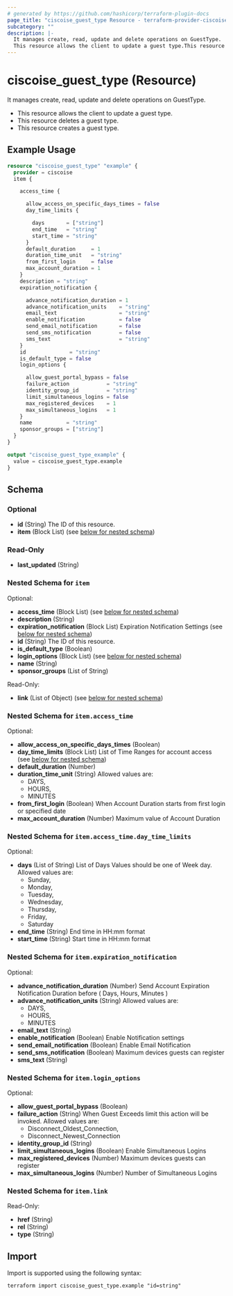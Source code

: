 ```yaml
---
# generated by https://github.com/hashicorp/terraform-plugin-docs
page_title: "ciscoise_guest_type Resource - terraform-provider-ciscoise"
subcategory: ""
description: |-
  It manages create, read, update and delete operations on GuestType.
  This resource allows the client to update a guest type.This resource deletes a guest type.This resource creates a guest type.
---
```


# ciscoise_guest_type (Resource)

It manages create, read, update and delete operations on GuestType.
  
  - This resource allows the client to update a guest type.
  - This resource deletes a guest type.
  - This resource creates a guest type.

## Example Usage

```terraform
resource "ciscoise_guest_type" "example" {
  provider = ciscoise
  item {

    access_time {

      allow_access_on_specific_days_times = false
      day_time_limits {

        days       = ["string"]
        end_time   = "string"
        start_time = "string"
      }
      default_duration     = 1
      duration_time_unit   = "string"
      from_first_login     = false
      max_account_duration = 1
    }
    description = "string"
    expiration_notification {

      advance_notification_duration = 1
      advance_notification_units    = "string"
      email_text                    = "string"
      enable_notification           = false
      send_email_notification       = false
      send_sms_notification         = false
      sms_text                      = "string"
    }
    id              = "string"
    is_default_type = false
    login_options {

      allow_guest_portal_bypass = false
      failure_action            = "string"
      identity_group_id         = "string"
      limit_simultaneous_logins = false
      max_registered_devices    = 1
      max_simultaneous_logins   = 1
    }
    name           = "string"
    sponsor_groups = ["string"]
  }
}

output "ciscoise_guest_type_example" {
  value = ciscoise_guest_type.example
}
```

<!-- schema generated by tfplugindocs -->
## Schema

### Optional

- **id** (String) The ID of this resource.
- **item** (Block List) (see [below for nested schema](#nestedblock--item))

### Read-Only

- **last_updated** (String)

<a id="nestedblock--item"></a>
### Nested Schema for `item`

Optional:

- **access_time** (Block List) (see [below for nested schema](#nestedblock--item--access_time))
- **description** (String)
- **expiration_notification** (Block List) Expiration Notification Settings (see [below for nested schema](#nestedblock--item--expiration_notification))
- **id** (String) The ID of this resource.
- **is_default_type** (Boolean)
- **login_options** (Block List) (see [below for nested schema](#nestedblock--item--login_options))
- **name** (String)
- **sponsor_groups** (List of String)

Read-Only:

- **link** (List of Object) (see [below for nested schema](#nestedatt--item--link))

<a id="nestedblock--item--access_time"></a>
### Nested Schema for `item.access_time`

Optional:

- **allow_access_on_specific_days_times** (Boolean)
- **day_time_limits** (Block List) List of Time Ranges for account access (see [below for nested schema](#nestedblock--item--access_time--day_time_limits))
- **default_duration** (Number)
- **duration_time_unit** (String) Allowed values are:
  - DAYS,
  - HOURS,
  - MINUTES
- **from_first_login** (Boolean) When Account Duration starts from first login or specified date
- **max_account_duration** (Number) Maximum value of Account Duration

<a id="nestedblock--item--access_time--day_time_limits"></a>
### Nested Schema for `item.access_time.day_time_limits`

Optional:

- **days** (List of String) List of Days
  Values should be one of Week day.
  Allowed values are:
  - Sunday,
  - Monday,
  - Tuesday,
  - Wednesday,
  - Thursday,
  - Friday,
  - Saturday
- **end_time** (String) End time in HH:mm format
- **start_time** (String) Start time in HH:mm format



<a id="nestedblock--item--expiration_notification"></a>
### Nested Schema for `item.expiration_notification`

Optional:

- **advance_notification_duration** (Number) Send Account Expiration Notification Duration before ( Days, Hours, Minutes )
- **advance_notification_units** (String) Allowed values are:
  - DAYS,
  - HOURS,
  - MINUTES
- **email_text** (String)
- **enable_notification** (Boolean) Enable Notification settings
- **send_email_notification** (Boolean) Enable Email Notification
- **send_sms_notification** (Boolean) Maximum devices guests can register
- **sms_text** (String)


<a id="nestedblock--item--login_options"></a>
### Nested Schema for `item.login_options`

Optional:

- **allow_guest_portal_bypass** (Boolean)
- **failure_action** (String) When Guest Exceeds limit this action will be invoked.
  Allowed values are:
  - Disconnect_Oldest_Connection,
  - Disconnect_Newest_Connection
- **identity_group_id** (String)
- **limit_simultaneous_logins** (Boolean) Enable Simultaneous Logins
- **max_registered_devices** (Number) Maximum devices guests can register
- **max_simultaneous_logins** (Number) Number of Simultaneous Logins


<a id="nestedatt--item--link"></a>
### Nested Schema for `item.link`

Read-Only:

- **href** (String)
- **rel** (String)
- **type** (String)

## Import

Import is supported using the following syntax:

```shell
terraform import ciscoise_guest_type.example "id=string"
```
